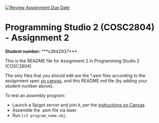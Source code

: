 [![Review Assignment Due Date](https://classroom.github.com/assets/deadline-readme-button-22041afd0340ce965d47ae6ef1cefeee28c7c493a6346c4f15d667ab976d596c.svg)](https://classroom.github.com/a/IcPO-5Er)
# Programming Studio 2 (COSC2804) - Assignment 2
**Student number:** \*\*\*s3942937\*\*\*

This is the README file for Assignment 2 in Programming Studio 2 (COSC2804).

The only files that you should edit are the *.asm files according to the assignment spec [on canvas](https://rmit.instructure.com/courses/142407/assignments/1004626), and this README.md file (by adding your student number above).

To test an assembly program:
* Launch a Spigot server and join it, per the [instructions on Canvas](https://rmit.instructure.com/courses/142407/pages/getting-started-with-mcpp?module_item_id=6583447).
* Assemble the .asm file via laser.
* Run `lc3 program_name.obj`.
